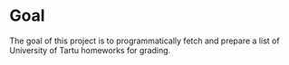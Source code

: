 # Goal

The goal of this project is to programmatically fetch and prepare a list of
University of Tartu homeworks for grading.
